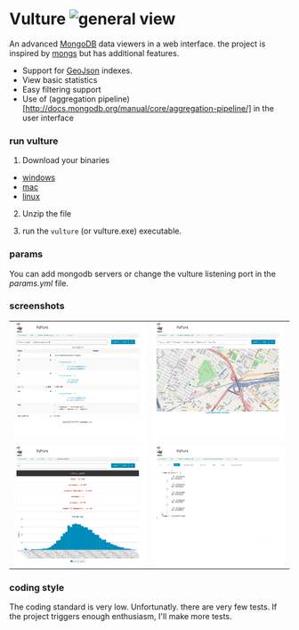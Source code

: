 # Vulture ![general view](https://bytebucket.org/damyot/vulture/raw/default/client/images/vulture.svg)

An advanced [MongoDB](http://www.mongodb.org/) data viewers in a web interface.  the
project is inspired by [mongs](http://whit537.org/mongs/) but has additional features.

*   Support for [GeoJson](http://geojson.org/) indexes.
*   View basic statistics
*   Easy filtering support
*   Use of (aggregation pipeline)[http://docs.mongodb.org/manual/core/aggregation-pipeline/]
    in the user interface

### run vulture

1.  Download your binaries
   *  [windows](https://bitbucket.org/damyot/vulture/downloads/vulture_1.2.0-vulture_windows_amd64.zip)
   *  [mac](https://bitbucket.org/damyot/vulture/downloads/vulture_1.2.0-vulture_darwin_amd64.zip)
   *  [linux](https://bitbucket.org/damyot/vulture/downloads/vulture_1.2.0-vulture_linux_amd64.tar.gz)

2.  Unzip the file

3.  run the `vulture` (or vulture.exe) executable.


### params

You can add mongodb servers or change the vulture listening port in the
*params.yml* file.


### screenshots

|                                |                               |
| ------------------------------ |:-----------------------------:|
| ![general view][general_view]  | ![geojson view][geojson_view] |
| ![stat view][stats_view]  | ![key view][key_view] |



[general_view]: https://raw.githubusercontent.com/didiercrunch/vulture/master/screenshots/general.png
[geojson_view]: https://raw.githubusercontent.com/didiercrunch/vulture/master/screenshots/geo.png
[stats_view]: https://raw.githubusercontent.com/didiercrunch/vulture/master/screenshots/stats.png
[key_view]: https://raw.githubusercontent.com/didiercrunch/vulture/master/screenshots/key.png


### coding style

The coding standard is very low.  Unfortunatly. there are very few tests.  If the project
triggers enough enthusiasm, I'll make more tests.
